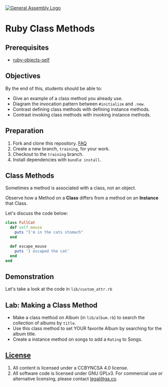 [![General Assembly Logo](https://camo.githubusercontent.com/1a91b05b8f4d44b5bbfb83abac2b0996d8e26c92/687474703a2f2f692e696d6775722e636f6d2f6b6538555354712e706e67)](https://generalassemb.ly/education/web-development-immersive)

# Ruby Class Methods

## Prerequisites

-   [ruby-objects-self](https://github.com/ga-wdi-boston/ruby-objects-self)

## Objectives

By the end of this, students should be able to:

-   Give an example of a class method you already use.
-   Diagram the invocation pattern between `#initialize` and `.new`.
-   Contrast defining class methods with defining instance methods.
-   Contrast invoking class methods with invoking instance methods.

## Preparation

1.  Fork and clone this repository.
 [FAQ](https://github.com/ga-wdi-boston/meta/wiki/ForkAndClone)
1.  Create a new branch, `training`, for your work.
1.  Checkout to the `training` branch.
1.  Install dependencies with `bundle install`.

## Class Methods

Sometimes a method is associated with a class, not an object.

Observe how a Method on a **Class** differs from a method on an **Instance**
that Class.

Let's discuss the code below:

```ruby
class FullCat
  def self.mouse
    puts "I'm in the cats stomach"
  end

  def escape_mouse
    puts 'I escaped the cat'
  end
end
```

## Demonstration

Let's take a look at the code in `lib/custom_attr.rb`

## Lab: Making a Class Method

-   Make a class method on Album (in `lib/album.rb`) to search the collection of albums by `title`.
-   Use this class method to set YOUR favorite Album by searching for the album
title.
-   Create a instance method on songs to add a `Rating` to Songs.

## [License](LICENSE)

1.  All content is licensed under a CC­BY­NC­SA 4.0 license.
1.  All software code is licensed under GNU GPLv3. For commercial use or
    alternative licensing, please contact legal@ga.co.
